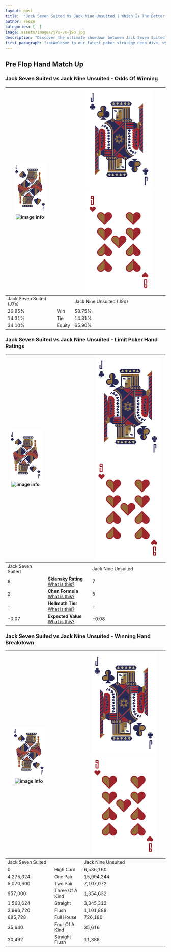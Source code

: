 ```yaml
---
layout: post
title:  "Jack Seven Suited Vs Jack Nine Unsuited | Which Is The Better Hand In Poker? A Complete Guide"
author: reece
categories: [  ]
image: assets/images/j7s-vs-j9o.jpg
description: "Discover the ultimate showdown between Jack Seven Suited and Jack Nine Unsuited in poker! Uncover the odds, strategies, and scenarios where one hand triumphs over the other. Get ready to up your poker game with this thrilling analysis."
first_paragraph: "<p>Welcome to our latest poker strategy deep dive, where we're pitting two distinct hands against each other in a high-stakes showdown: Jack Seven Suited vs Jack Nine Unsuited.</p><p>In the dynamic world of poker, every decision counts, and knowing which hand holds the upper hand is key to your success at the table.</p><p>In this article, we'll dissect these two hands, explore the scenarios where one dominates the other, and equip you with the knowledge to make strategic choices that can tip the odds in your favor.</p><p>Get ready to unravel the intriguing dynamics of these poker hands and elevate your game to new heights.</p>"
---
```




[comment]: # (sp0)

## Pre Flop Hand Match Up

<div class="table hand-ratings" markdown="1"> 



### Jack Seven Suited vs Jack Nine Unsuited - Odds Of Winning


    
| ![image info](assets/images/hand1/J.png) ![image info](assets/images/hand1/7s.png) |  | ![image info](assets/images/hand2/J.png) ![image info](assets/images/hand2/9o.png) |
| -------- | -------- | -------- |
| Jack Seven Suited (J7s) |  | Jack Nine Unsuited (J9o) |
| 26.95% | Win | 58.75% |
| 14.31% | Tie | 14.31% |
| 34.10% | Equity | 65.90% |




[comment]: # (sp1)



### Jack Seven Suited vs Jack Nine Unsuited - Limit Poker Hand Ratings


    
| ![image info](assets/images/hand1/J.png) ![image info](assets/images/hand1/7s.png) |  | ![image info](assets/images/hand2/J.png) ![image info](assets/images/hand2/9o.png) |
| -------- | -------- | -------- |
| Jack Seven Suited |  | Jack Nine Unsuited |
| 8 | **Sklansky Rating** [What is this?](/sklansky-rating-explained) | 7 |
| 2 | **Chen Formula** [What is this?](/chen-formula-explained) | 5 |
| - | **Hellmuth Tier** [What is this?](/Hellmuth-tier-explained) | - |
| -0.07 | **Expected Value** [What is this?](/expected-value-explained) | -0.08 |




[comment]: # (sp2)



### Jack Seven Suited vs Jack Nine Unsuited - Winning Hand Breakdown


    
| ![image info](assets/images/hand1/J.png) ![image info](assets/images/hand1/7s.png) |  | ![image info](assets/images/hand2/J.png) ![image info](assets/images/hand2/9o.png) |
| -------- | -------- | -------- |
| Jack Seven Suited |  | Jack Nine Unsuited |
| 0 | High Card | 6,536,160 |
| 4,275,024 | One Pair | 15,994,344 |
| 5,070,600 | Two Pair | 7,107,072 |
| 957,000 | Three Of A Kind | 1,354,632 |
| 1,560,624 | Straight | 3,345,312 |
| 3,996,720 | Flush | 1,101,888 |
| 685,728 | Full House | 726,180 |
| 35,640 | Four Of A Kind | 35,616 |
| 30,492 | Straight Flush | 11,388 |




[comment]: # (sp3)



</div>

[comment]: # (sp4)



[comment]: # (sp5)

